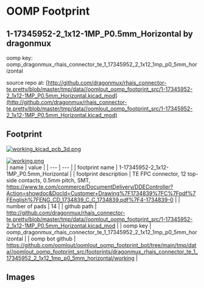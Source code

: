 # OOMP Footprint  
## 1-17345952-2_1x12-1MP_P0.5mm_Horizontal  by dragonmux  
  
oomp key: oomp_dragonmux_rhais_connector_te_1_17345952_2_1x12_1mp_p0_5mm_horizontal  
  
source repo at: [http://github.com/dragonmux/rhais_connector-te.pretty/blob/master/tmp/data//oomlout_oomp_footprint_src/1-17345952-2_1x12-1MP_P0.5mm_Horizontal.kicad_mod](http://github.com/dragonmux/rhais_connector-te.pretty/blob/master/tmp/data//oomlout_oomp_footprint_src/1-17345952-2_1x12-1MP_P0.5mm_Horizontal.kicad_mod)  
## Footprint  
  
[![working_kicad_pcb_3d.png](working_kicad_pcb_3d_600.png)](working_kicad_pcb_3d.png)  
  
[![working.png](working_600.png)](working.png)  
| name | value | 
| --- | --- | 
| footprint name | 1-17345952-2_1x12-1MP_P0.5mm_Horizontal | 
| footprint description | TE FPC connector, 12 top-side contacts, 0.5mm pitch, SMT, https://www.te.com/commerce/DocumentDelivery/DDEController?Action=showdoc&DocId=Customer+Drawing%7F1734839%7FC%7Fpdf%7FEnglish%7FENG_CD_1734839_C_C_1734839.pdf%7F4-1734839-0 | 
| number of pads | 14 | 
| github path | http://github.com/dragonmux/rhais_connector-te.pretty/blob/master/tmp/data//oomlout_oomp_footprint_src/1-17345952-2_1x12-1MP_P0.5mm_Horizontal.kicad_mod | 
| oomp key | oomp_dragonmux_rhais_connector_te_1_17345952_2_1x12_1mp_p0_5mm_horizontal | 
| oomp bot github | https://github.com/oomlout/oomlout_oomp_footprint_bot/tree/main/tmp/data//oomlout_oomp_footprint_src/footprints/dragonmux_rhais_connector_te_1_17345952_2_1x12_1mp_p0_5mm_horizontal/working | 
## Images  
